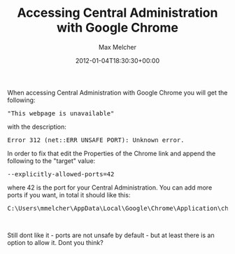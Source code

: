 ﻿---
title: Accessing Central Administration with Google Chrome
author: Max Melcher
aliases:
   - "/post/2012-01-04-accessing-central-administration-with-google-chrome/"
2012: "01"
type: post
date: 2012-01-04T18:30:30+00:00
url: /2012/01/accessing-central-administration-with-google-chrome/
yourls_shorturl:
  - http://melcher.it/s/k
categories:
  - Misc
  - SharePoint 2010

---
When accessing Central Administration with Google Chrome you will get the following:

<pre>"This webpage is unavailable"</pre>

with the description:

<pre>Error 312 (net::ERR_UNSAFE_PORT): Unknown error.</pre>

In order to fix that edit the Properties of the Chrome link and append the following to the "target" value:

<pre>--explicitly-allowed-ports=42</pre>

where 42 is the port for your Central Administration. You can add more ports if you want, in total it should like this:

<pre>C:\Users\mmelcher\AppData\Local\Google\Chrome\Application\chrome.exe --explicitly-allowed-ports=42,84,87</pre>

&nbsp;

Still dont like it - ports are not unsafe by default - but at least there is an option to allow it. Dont you think?

&nbsp;

&nbsp;
